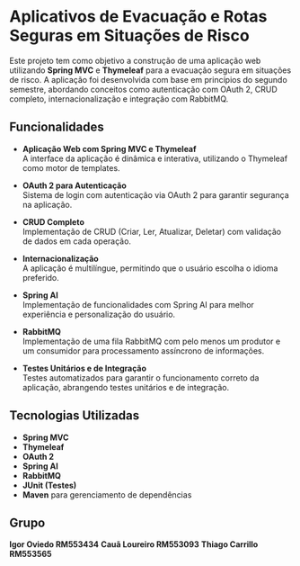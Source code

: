# Aplicativos de Evacuação e Rotas Seguras em Situações de Risco

Este projeto tem como objetivo a construção de uma aplicação web utilizando **Spring MVC** e **Thymeleaf** para a evacuação segura em situações de risco. A aplicação foi desenvolvida com base em princípios do segundo semestre, abordando conceitos como autenticação com OAuth 2, CRUD completo, internacionalização e integração com RabbitMQ.

## Funcionalidades

- **Aplicação Web com Spring MVC e Thymeleaf**  
  A interface da aplicação é dinâmica e interativa, utilizando o Thymeleaf como motor de templates.

- **OAuth 2 para Autenticação**  
  Sistema de login com autenticação via OAuth 2 para garantir segurança na aplicação.

- **CRUD Completo**  
  Implementação de CRUD (Criar, Ler, Atualizar, Deletar) com validação de dados em cada operação.

- **Internacionalização**  
  A aplicação é multilíngue, permitindo que o usuário escolha o idioma preferido.

- **Spring AI**  
  Implementação de funcionalidades com Spring AI para melhor experiência e personalização do usuário.

- **RabbitMQ**  
  Implementação de uma fila RabbitMQ com pelo menos um produtor e um consumidor para processamento assíncrono de informações.

- **Testes Unitários e de Integração**  
  Testes automatizados para garantir o funcionamento correto da aplicação, abrangendo testes unitários e de integração.

## Tecnologias Utilizadas

- **Spring MVC**
- **Thymeleaf**
- **OAuth 2**
- **Spring AI**
- **RabbitMQ**
- **JUnit (Testes)**
- **Maven** para gerenciamento de dependências

## Grupo
**Igor Oviedo RM553434**
**Cauã Loureiro RM553093**
**Thiago Carrillo RM553565**
